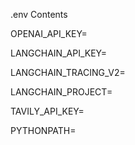 .env Contents

OPENAI_API_KEY=

LANGCHAIN_API_KEY=

LANGCHAIN_TRACING_V2=

LANGCHAIN_PROJECT=

TAVILY_API_KEY=

PYTHONPATH=
